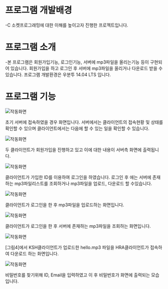# 프로그램 개발배경
-C 소켓프로그래밍에 대한 이해를 높이고자 진행한 프로젝트입니다.

# 프로그램 소개
-본 프로그램은 회원가입기능, 로그인기능, 서버에 mp3파일을 올리는기능 등이 구현되어 있습니다. 회원가입을 하고 로그인 후 서버에 mp3파일을 올리거나 다운로드 받을 수 있습니다. 프로그램 개발환경은 우분투 14.04 LTS 입니다.

# 프로그램 기능

![작동화면](https://kkimsangheon.github.io/2017/06/30/music-share/music-share1.png)

초기 서버에 접속하였을 경우 화면입니다. 서버에서는 클라이언트의 접속현황 및 상태를 확인할 수 있으며 클라이언트에서는 다음에 할 수 있는 일을 확인할 수 있습니다.

![작동화면](https://kkimsangheon.github.io/2017/06/30/music-share/music-share2.png)

두 클라이언트가 회원가입을 진행하고 있고 이에 대한 내용이 서버측 화면에 출력됩니다.

![작동화면](https://kkimsangheon.github.io/2017/06/30/music-share/music-share3.png)

클라이언트가 가입한 ID를 이용하여 로그인을 하였습니다. 로그인 후 에는 서버에 존재하는 mp3파일리스트를 조회하거나 mp3파일을 업로드, 다운로드 할 수있습니다.

![작동화면](https://kkimsangheon.github.io/2017/06/30/music-share/music-share4.png)

클라이언트가 로그인을 한 후 mp3파일을 업로드하는 화면입니다.


![작동화면](https://kkimsangheon.github.io/2017/06/30/music-share/music-share5.png)

클라이언트가 로그인을 한 후 서버에 존재하는 mp3파일을 조회하는 화면입니다.


![작동화면](https://kkimsangheon.github.io/2017/06/30/music-share/music-share6.png)

[그림4]에서 KSH클라이언트가 업로드한 hello.mp3 파일을 HRA클라이언트가 접속하여 다운로드 하는 화면입니다.

![작동화면](https://kkimsangheon.github.io/2017/06/30/music-share/music-share7.png)

비밀번호를 찾기위해 ID, Email을 입력하였고 이 후 비밀번호가 화면에 출력되는 모습입니다.
